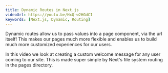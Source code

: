 ```yaml
---
title: Dynamic Routes in Next.js
videoUrl: https://youtu.be/HxQ-w2HGdCI
keywords: [Next.js, Dynamic, Routing]
---
```


Dynamic routes allow us to pass values into a page component, via the url itself! This makes our pages much more flexible and enables us to build much more customized experiences for our users.

In this video we look at creating a custom welcome message for any user coming to our site. This is made super simple by Next's file system routing in the pages directory.
